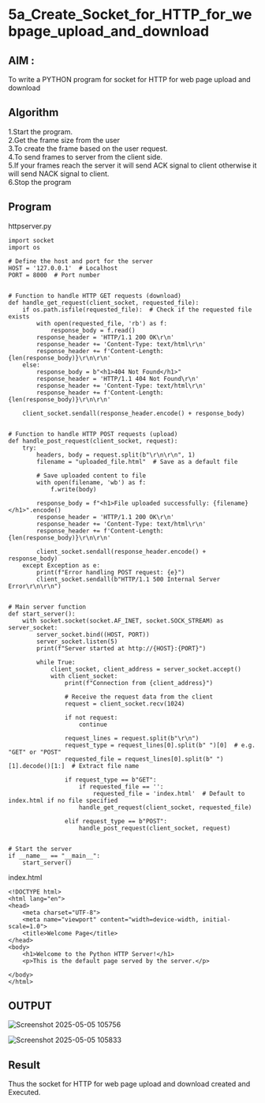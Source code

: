 # 5a_Create_Socket_for_HTTP_for_webpage_upload_and_download
## AIM :
To write a PYTHON program for socket for HTTP for web page upload and download
## Algorithm

1.Start the program.
<BR>
2.Get the frame size from the user
<BR>
3.To create the frame based on the user request.
<BR>
4.To send frames to server from the client side.
<BR>
5.If your frames reach the server it will send ACK signal to client otherwise it will send NACK signal to client.
<BR>
6.Stop the program
<BR>
## Program 

httpserver.py
```
import socket
import os

# Define the host and port for the server
HOST = '127.0.0.1'  # Localhost
PORT = 8000  # Port number


# Function to handle HTTP GET requests (download)
def handle_get_request(client_socket, requested_file):
    if os.path.isfile(requested_file):  # Check if the requested file exists
        with open(requested_file, 'rb') as f:
            response_body = f.read()
        response_header = 'HTTP/1.1 200 OK\r\n'
        response_header += 'Content-Type: text/html\r\n'
        response_header += f'Content-Length: {len(response_body)}\r\n\r\n'
    else:
        response_body = b"<h1>404 Not Found</h1>"
        response_header = 'HTTP/1.1 404 Not Found\r\n'
        response_header += 'Content-Type: text/html\r\n'
        response_header += f'Content-Length: {len(response_body)}\r\n\r\n'

    client_socket.sendall(response_header.encode() + response_body)


# Function to handle HTTP POST requests (upload)
def handle_post_request(client_socket, request):
    try:
        headers, body = request.split(b"\r\n\r\n", 1)
        filename = "uploaded_file.html"  # Save as a default file

        # Save uploaded content to file
        with open(filename, 'wb') as f:
            f.write(body)

        response_body = f"<h1>File uploaded successfully: {filename}</h1>".encode()
        response_header = 'HTTP/1.1 200 OK\r\n'
        response_header += 'Content-Type: text/html\r\n'
        response_header += f'Content-Length: {len(response_body)}\r\n\r\n'

        client_socket.sendall(response_header.encode() + response_body)
    except Exception as e:
        print(f"Error handling POST request: {e}")
        client_socket.sendall(b"HTTP/1.1 500 Internal Server Error\r\n\r\n")


# Main server function
def start_server():
    with socket.socket(socket.AF_INET, socket.SOCK_STREAM) as server_socket:
        server_socket.bind((HOST, PORT))
        server_socket.listen(5)
        print(f"Server started at http://{HOST}:{PORT}")

        while True:
            client_socket, client_address = server_socket.accept()
            with client_socket:
                print(f"Connection from {client_address}")

                # Receive the request data from the client
                request = client_socket.recv(1024)

                if not request:
                    continue

                request_lines = request.split(b"\r\n")
                request_type = request_lines[0].split(b" ")[0]  # e.g. "GET" or "POST"
                requested_file = request_lines[0].split(b" ")[1].decode()[1:]  # Extract file name

                if request_type == b"GET":
                    if requested_file == '':
                        requested_file = 'index.html'  # Default to index.html if no file specified
                    handle_get_request(client_socket, requested_file)

                elif request_type == b"POST":
                    handle_post_request(client_socket, request)


# Start the server
if __name__ == "__main__":
    start_server()

```
index.html

```
<!DOCTYPE html>
<html lang="en">
<head>
    <meta charset="UTF-8">
    <meta name="viewport" content="width=device-width, initial-scale=1.0">
    <title>Welcome Page</title>
</head>
<body>
    <h1>Welcome to the Python HTTP Server!</h1>
    <p>This is the default page served by the server.</p>

</body>
</html>
```
## OUTPUT

![Screenshot 2025-05-05 105756](https://github.com/user-attachments/assets/9a6b6e92-8384-4c6f-a797-c94ce7fc3b42)

![Screenshot 2025-05-05 105833](https://github.com/user-attachments/assets/661184cd-8628-4917-8460-ae8381f60425)


## Result
Thus the socket for HTTP for web page upload and download created and Executed.
